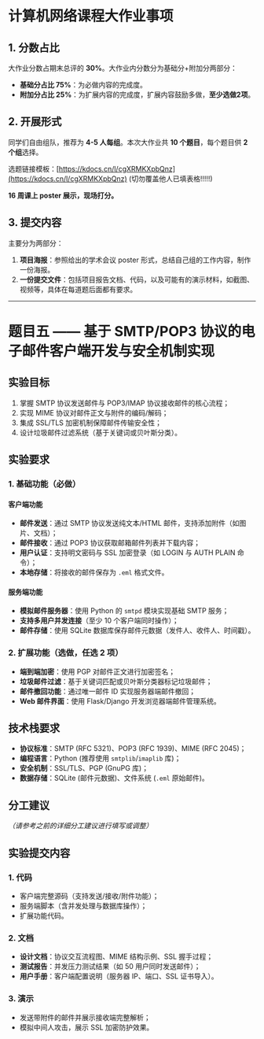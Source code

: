 # 计算机网络课程大作业事项

## 1. 分数占比

大作业分数占期末总评的 **30%**。大作业内分数分为基础分+附加分两部分：
*   **基础分占比 75%**：为必做内容的完成度。
*   **附加分占比 25%**：为扩展内容的完成度，扩展内容鼓励多做，**至少选做2项**。

## 2. 开展形式

同学们自由组队，推荐为 **4-5 人每组**。本次大作业共 **10 个题目**，每个题目供 **2 个组**选择。

选题链接模板：[https://kdocs.cn/l/cgXRMKXpbQnz](https://kdocs.cn/l/cgXRMKXpbQnz) (切勿覆盖他人已填表格!!!!!)

**16 周课上 poster 展示，现场打分。**

## 3. 提交内容

主要分为两部分：

1.  **项目海报**：参照给出的学术会议 poster 形式，总结自己组的工作内容，制作一份海报。
2.  **一份提交文件**：包括项目报告文档、代码，以及可能有的演示材料，如截图、视频等，具体在每道题后面都有要求。

---

# 题目五 —— 基于 SMTP/POP3 协议的电子邮件客户端开发与安全机制实现

## 实验目标

1.  掌握 SMTP 协议发送邮件与 POP3/IMAP 协议接收邮件的核心流程；
2.  实现 MIME 协议对邮件正文与附件的编码/解码；
3.  集成 SSL/TLS 加密机制保障邮件传输安全性；
4.  设计垃圾邮件过滤系统（基于关键词或贝叶斯分类）。

## 实验要求

### 1. 基础功能（必做）

#### 客户端功能

*   **邮件发送**：通过 SMTP 协议发送纯文本/HTML 邮件，支持添加附件（如图片、文档）；
*   **邮件接收**：通过 POP3 协议获取邮箱邮件列表并下载内容；
*   **用户认证**：支持明文密码与 SSL 加密登录（如 LOGIN 与 AUTH PLAIN 命令）；
*   **本地存储**：将接收的邮件保存为 `.eml` 格式文件。

#### 服务端功能

*   **模拟邮件服务器**：使用 Python 的 `smtpd` 模块实现基础 SMTP 服务；
*   **支持多用户并发连接**（至少 10 个客户端同时操作）；
*   **邮件存储**：使用 SQLite 数据库保存邮件元数据（发件人、收件人、时间戳）。

### 2. 扩展功能（选做，任选 2 项）

*   **端到端加密**：使用 PGP 对邮件正文进行加密签名；
*   **垃圾邮件过滤**：基于关键词匹配或贝叶斯分类器标记垃圾邮件；
*   **邮件撤回功能**：通过唯一邮件 ID 实现服务器端邮件撤回；
*   **Web 邮件界面**：使用 Flask/Django 开发浏览器端邮件管理系统。

## 技术栈要求

*   **协议标准**：SMTP (RFC 5321)、POP3 (RFC 1939)、MIME (RFC 2045)；
*   **编程语言**：Python (推荐使用 `smtplib`/`imaplib` 库)；
*   **安全机制**：SSL/TLS、PGP (GnuPG 库)；
*   **数据存储**：SQLite (邮件元数据)、文件系统 (`.eml` 原始邮件)。

## 分工建议

*（请参考之前的详细分工建议进行填写或调整）*

## 实验提交内容

### 1. 代码

*   客户端完整源码（支持发送/接收/附件功能）；
*   服务端脚本（含并发处理与数据库操作）；
*   扩展功能代码。

### 2. 文档

*   **设计文档**：协议交互流程图、MIME 结构示例、SSL 握手过程；
*   **测试报告**：并发压力测试结果（如 50 用户同时发送邮件）；
*   **用户手册**：客户端配置说明（服务器 IP、端口、SSL 证书导入）。

### 3. 演示

*   发送带附件的邮件并展示接收端完整解析；
*   模拟中间人攻击，展示 SSL 加密防护效果。